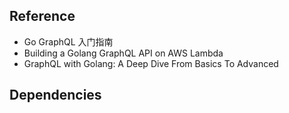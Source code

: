## Reference
- Go GraphQL 入门指南
- Building a Golang GraphQL API on AWS Lambda
- GraphQL with Golang: A Deep Dive From Basics To Advanced


## Dependencies
